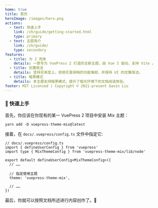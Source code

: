 ```yaml
---
home: true
title: 首页
heroImage: /images/hero.png
actions:
  - text: 快速上手
    link: /zh/guide/getting-started.html
    type: primary
  - text: 主题简介
    link: /zh/guide/
    type: secondary
features:
  - title: 为 2 而来
    details: 一款专为 VuePress 2 打造的全新主题，由 Vue 3 驱动，支持 Vite 。
  - title: 优雅简洁
    details: 坚持实用至上，拒绝花里胡哨的功能堆砌，并保持 UI 的优雅简洁。
  - title: 暗黑模式
    details: 本主题支持暗黑模式，提升了暗光环境下的文档阅读体验。
footer: MIT Licensed | Copyright © 2021-present Gavin Liu
---
```


### 🚀 快速上手

首先，你应该在你现有的某一 VuePress 2 项目中安装 Mix 主题：

```sh:no-line-numbers
yarn add -D vuepress-theme-mix@latest
```

接着，在 `docs/.vuepress/config.ts` 文件中指定它:

```ts{9}:no-line-numbers
// docs/.vuepress/config.ts
import { defineUserConfig } from 'vuepress'
import type { MixThemeConfig } from 'vuepress-theme-mix/lib/node'

export default defineUserConfig<MixThemeConfig>({
  // ……

  // 指定使用主题
  theme: 'vuepress-theme-mix',

  // ……
})
```

最后，你就可以按照文档所述进行内容创作了。:beers:
